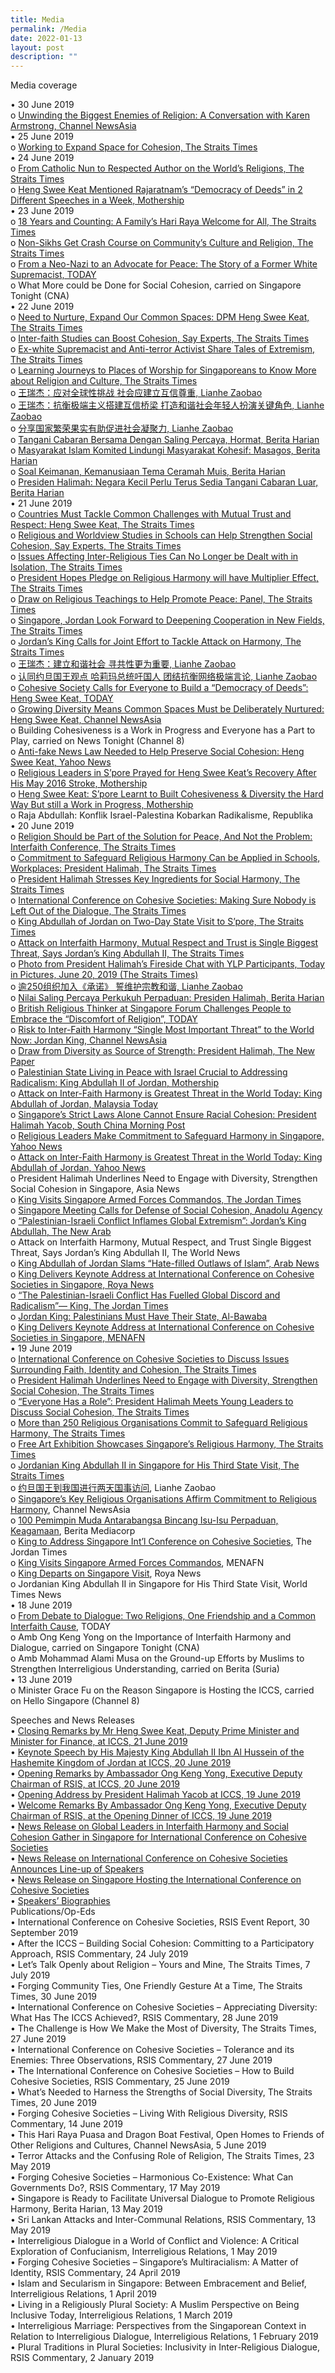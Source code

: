 ```yaml
---
title: Media
permalink: /Media
date: 2022-01-13
layout: post
description: ""
---
```

Media coverage

•	30 June 2019  
o	[Unwinding the Biggest Enemies of Religion: A Conversation with Karen Armstrong, Channel NewsAsia](www.channelnewsasia.com/news/singapore/religion-karen-armstrong-unwinding-biggest-enemies-11665658)  
•	25 June 2019  
o	[Working to Expand Space for Cohesion, The Straits Times](www.straitstimes.com/opinion/st-editorial/working-to-expand-space-for-cohesion?xtor=CS3-17&utm_source=STSmartphone&utm_medium=share&utm_term=2019-06-26+08%3A21%3A30)  
•	24 June 2019                                                                                     
o	[From Catholic Nun to Respected Author on the World’s Religions, The Straits Times](www.straitstimes.com/singapore/from-catholic-nun-to-respected-author-on-the-worlds-religions)  
o	[Heng Swee Keat Mentioned Rajaratnam’s “Democracy of Deeds” in 2 Different Speeches in a Week, Mothership](https://mothership.sg/2019/06/heng-swee-keat-democracy-of-deeds/)                                                                               
•	23 June 2019  
o	[18 Years and Counting: A Family’s Hari Raya Welcome for All, The Straits Times](https://www.straitstimes.com/singapore/18-years-and-counting-a-familys-hari-raya-welcome-for-all)  
o	[Non-Sikhs Get Crash Course on Community’s Culture and Religion, The Straits Times](www.straitstimes.com/singapore/non-sikhs-get-crash-course-on-communitys-culture-and-religion)   
o	[From a Neo-Nazi to an Advocate for Peace: The Story of a Former White Supremacist, TODAY](www.todayonline.com/singapore/neo-nazi-advocate-peace-story-former-white-supremacist)   
o	What More could be Done for Social Cohesion, carried on Singapore Tonight (CNA)   
•	22 June 2019   
o	[Need to Nurture, Expand Our Common Spaces: DPM Heng Swee Keat, The Straits Times](www.straitstimes.com/singapore/need-to-nurture-expand-our-common-spaces-dpm-heng)   
o	[Inter-faith Studies can Boost Cohesion, Say Experts, The Straits Times](https://www.straitstimes.com/politics/inter-faith-studies-can-boost-cohesion-say-experts)   
o	[Ex-white Supremacist and Anti-terror Activist Share Tales of Extremism, The Straits Times](https://www.straitstimes.com/singapore/ex-white-supremacist-and-anti-terror-activist-share-tales-of-extremism)  
o	[Learning Journeys to Places of Worship for Singaporeans to Know More about Religion and Culture, The Straits Times](https://www.straitstimes.com/singapore/learning-journeys-to-places-of-worship-for-singaporeans-to-know-more-about-religion-and)   
o	[王瑞杰：应对全球性挑战 社会应建立互信尊重, Lianhe Zaobao](https://www.zaobao.com.sg/znews/singapore/story20190622-966381)   
o	[王瑞杰：抗衡极端主义搭建互信桥梁 打造和谐社会年轻人扮演关键角色, Lianhe Zaobao](https://www.zaobao.com.sg/news/singapore/story20190622-966391)   
o	[分享国家繁荣果实有助促进社会凝聚力, Lianhe Zaobao](https://www.zaobao.com.sg/news/singapore/story20190622-966393)   
o	[Tangani Cabaran Bersama Dengan Saling Percaya, Hormat, Berita Harian](https://www.beritaharian.sg/setempat/tangani-cabaran-bersama-dengan-saling-percaya-hormat)   
o	[Masyarakat Islam Komited Lindungi Masyarakat Kohesif: Masagos, Berita Harian](https://www.beritaharian.sg/setempat/masyarakat-islam-komited-lindungi-masyarakat-kohesif-masagos)   
o	[Soal Keimanan, Kemanusiaan Tema Ceramah Muis, Berita Harian](https://www.beritaharian.sg/setempat/soal-keimanan-kemanusiaan-tema-ceramah-muis)  
o	[Presiden Halimah: Negara Kecil Perlu Terus Sedia Tangani Cabaran Luar, Berita Harian](https://www.beritaharian.sg/setempat/presiden-halimah-negara-kecil-perlu-terus-sedia-tangani-cabaran-luar)   
•	21 June 2019   
o	[Countries Must Tackle Common Challenges with Mutual Trust and Respect: Heng Swee Keat, The Straits Times](https://www.straitstimes.com/politics/countries-must-tackle-common-challenges-with-mutual-trust-and-respect-heng-swee-keat)   
o	[Religious and Worldview Studies in Schools can Help Strengthen Social Cohesion, Say Experts, The Straits Times](https://www.straitstimes.com/politics/religious-and-worldview-studies-in-schools-can-help-strengthen-social-cohesion-say-experts)   
o	[Issues Affecting Inter-Religious Ties Can No Longer be Dealt with in Isolation, The Straits Times](https://www.straitstimes.com/politics/issues-affecting-inter-religious-ties-can-no-longer-be-dealt-with-in-isolation)   
o	[President Hopes Pledge on Religious Harmony will have Multiplier Effect, The Straits Times](https://www.straitstimes.com/singapore/president-hopes-pledge-on-religious-harmony-will-have-multiplier-effect)   
o	[Draw on Religious Teachings to Help Promote Peace: Panel, The Straits Times](https://www.straitstimes.com/singapore/draw-on-religious-teachings-to-help-promote-peace-panel)   
o	[Singapore, Jordan Look Forward to Deepening Cooperation in New Fields, The Straits Times](https://www.straitstimes.com/singapore/singapore-jordan-look-forward-to-deepening-cooperation-in-new-fields)   
o	[Jordan’s King Calls for Joint Effort to Tackle Attack on Harmony, The Straits Times](https://www.straitstimes.com/politics/jordans-king-calls-for-joint-effort-to-tackle-attack-on-harmony)   
o	[王瑞杰：建立和谐社会 寻共性更为重要, Lianhe Zaobao](https://www.zaobao.com.sg/realtime/singapore/story20190621-966343)   
o	[认同约旦国王观点 哈莉玛总统吁国人 团结抗衡网络极端言论, Lianhe Zaobao](https://www.zaobao.com.sg/news/singapore/story20190621-966112)   
o	[Cohesive Society Calls for Everyone to Build a “Democracy of Deeds”: Heng Swee Keat, TODAY](https://www.todayonline.com/singapore/cohesive-society-calls-everyone-build-democracy-deeds-heng-swee-keat)   
o	[Growing Diversity Means Common Spaces Must be Deliberately Nurtured: Heng Swee Keat, Channel NewsAsia](https://www.channelnewsasia.com/singapore/religious-racial-diversity-common-spaces-nurtured-heng-swee-keat-875501)   
o	Building Cohesiveness is a Work in Progress and Everyone has a Part to Play, carried on News Tonight (Channel 8)   
o	[Anti-fake News Law Needed to Help Preserve Social Cohesion: Heng Swee Keat, Yahoo News](https://sg.news.yahoo.com/antifake-news-laws-needed-to-help-preserve-social-cohesion-heng-swee-keat-081357862.html)   
o	[Religious Leaders in S’pore Prayed for Heng Swee Keat’s Recovery After His May 2016 Stroke, Mothership](https://mothership.sg/2019/06/heng-swee-keat-iccs-dialogue-religious-leaders-prayed-stroke-recovery/)   
o	[Heng Swee Keat: S’pore Learnt to Built Cohesiveness & Diversity the Hard Way But still a Work in Progress, Mothership](https://mothership.sg/2019/06/heng-swee-keat-spore-learnt-to-built-cohesiveness-diversity-the-hard-way-but-still-a-work-in-progress/)   
o	Raja Abdullah: Konflik Israel-Palestina Kobarkan Radikalisme, Republika   
•	20 June 2019   
o	[Religion Should be Part of the Solution for Peace, And Not the Problem: Interfaith Conference, The Straits Times](https://www.straitstimes.com/singapore/religion-should-be-part-of-the-solution-for-peace-and-not-the-problem-interfaith)   
o	[Commitment to Safeguard Religious Harmony Can be Applied in Schools, Workplaces: President Halimah, The Straits Times](https://www.straitstimes.com/singapore/commitment-to-safeguard-religious-harmony-is-important-president-halimah-yacob)   
o	[President Halimah Stresses Key Ingredients for Social Harmony, The Straits Times](https://www.straitstimes.com/singapore/president-halimah-stresses-key-ingredients-for-social-harmony)   
o	[International Conference on Cohesive Societies: Making Sure Nobody is Left Out of the Dialogue, The Straits Times](https://www.straitstimes.com/singapore/making-sure-nobody-is-left-out-of-the-dialogue)   
o	[King Abdullah of Jordan on Two-Day State Visit to S’pore, The Straits Times](https://www.straitstimes.com/singapore/king-abdullah-of-jordan-on-two-day-state-visit-to-spore)   
o	[Attack on Interfaith Harmony, Mutual Respect and Trust is Single Biggest Threat, Says Jordan’s King Abdullah II, The Straits Times](https://www.straitstimes.com/politics/attack-on-interfaith-harmony-mutual-respect-and-trust-single-biggest-threat-says-jordans)   
o	[Photo from President Halimah’s Fireside Chat with YLP Participants, Today in Pictures, June 20, 2019 (The Straits Times)](https://www.straitstimes.com/multimedia/photos/today-in-pictures-june-20-2019)   
o	[逾250组织加入《承诺》 誓维护宗教和谐, Lianhe Zaobao](https://www.zaobao.com.sg/news/singapore/story20190620-965866)   
o	[Nilai Saling Percaya Perkukuh Perpaduan: Presiden Halimah, Berita Harian](https://www.beritaharian.sg/setempat/nilai-saling-percaya-perkukuh-perpaduan-presiden-halimah)   
o	[British Religious Thinker at Singapore Forum Challenges People to Embrace the “Discomfort of Religion”, TODAY](https://www.todayonline.com/singapore/british-religious-thinker-singapore-forum-challenges-people-embrace-discomfort-of-religion)   
o	[Risk to Inter-Faith Harmony “Single Most Important Threat” to the World Now: Jordan King, Channel NewsAsia](https://www.channelnewsasia.com/singapore/jordan-king-abdullah-singapore-keynote-religion-conference-875226)   
o	[Draw from Diversity as Source of Strength: President Halimah, The New Paper](https://tnp.straitstimes.com/news/singapore/draw-diversity-source-strength-president-halimah)   
o	[Palestinian State Living in Peace with Israel Crucial to Addressing Radicalism: King Abdullah II of Jordan, Mothership](https://mothership.sg/2019/06/palestine-state-israel-peace-crucial-jordan-king-abdullah-ii/)   
o	[Attack on Inter-Faith Harmony is Greatest Threat in the World Today: King Abdullah of Jordan, Malaysia Today](https://www.malaysia-today.net/2019/06/20/attack-on-inter-faith-harmony-is-greatest-threat-in-the-world-today-king-abdullah-of-jordan/)   
o	[Singapore’s Strict Laws Alone Cannot Ensure Racial Cohesion: President Halimah Yacob, South China Morning Post](https://www.scmp.com/week-asia/society/article/3015276/secret-singapores-social-harmony-lies-fine-balance-constant)   
o	[Religious Leaders Make Commitment to Safeguard Harmony in Singapore, Yahoo News](https://sg.news.yahoo.com/religious-leaders-make-commitment-to-safeguard-harmony-in-singapore-031321565.html)   
o	[Attack on Inter-Faith Harmony is Greatest Threat in the World Today: King Abdullah of Jordan, Yahoo News](https://sg.news.yahoo.com/attack-on-interfaith-harmony-is-greatest-threat-in-the-world-today-king-abdullah-of-jordan-035902054.html)   
o	President Halimah Underlines Need to Engage with Diversity, Strengthen Social Cohesion in Singapore, Asia News  
o	[King Visits Singapore Armed Forces Commandos, The Jordan Times](http://www.jordantimes.com/news/local/king-visits-singapore-armed-forces-commandos)   
o	[Singapore Meeting Calls for Defense of Social Cohesion, Anadolu Agency](https://www.aa.com.tr/en/asia-pacific/-singapore-meeting-calls-for-defense-of-social-cohesion/1510871)   
o	[“Palestinian-Israeli Conflict Inflames Global Extremism”: Jordan’s King Abdullah, The New Arab](https://english.alaraby.co.uk/news/palestinian-israeli-conflict-inflames-global-extremism-jordans-king-abdullah)   
o	Attack on Interfaith Harmony, Mutual Respect, and Trust Single Biggest Threat, Says Jordan’s King Abdullah II, The World News   
o	[King Abdullah of Jordan Slams “Hate-filled Outlaws of Islam”, Arab News](https://www.arabnews.com/node/1513791/middle-east)   
o	[King Delivers Keynote Address at International Conference on Cohesive Societies in Singapore, Roya News](https://en.royanews.tv/news/17851/2019-06-20)   
o	[“The Palestinian-Israeli Conflict Has Fuelled Global Discord and Radicalism”— King, The Jordan Times](http://www.jordantimes.com/news/local/palestinian-israeli-conflict-has-fuelled-global-discord-and-radicalism%E2%80%94-king)   
o	[Jordan King: Palestinians Must Have Their State, Al-Bawaba](https://www.albawaba.com/news/jordan-king-palestinians-must-have-their-state-1292517)   
o	[King Delivers Keynote Address at International Conference on Cohesive Societies in Singapore, MENAFN](https://menafn.com/1098662026/King-delivers-keynote-address-at-International-Conference-on-Cohesive-Societies-in-Singapore)   
•	19 June 2019   
o	[International Conference on Cohesive Societies to Discuss Issues Surrounding Faith, Identity and Cohesion, The Straits Times](https://www.straitstimes.com/singapore/international-conference-on-cohesive-societies-to-discuss-issues-surrounding-faith)   
o	[President Halimah Underlines Need to Engage with Diversity, Strengthen Social Cohesion, The Straits Times](https://www.straitstimes.com/singapore/president-halimah-underlines-need-to-engage-with-diversity-strengthen-social-cohesion?xtor=CS3-17&utm_source=STSmartphone&utm_medium=share&utm_term=2019-06-19+21%3A22%3A550)   
o	[“Everyone Has a Role”: President Halimah Meets Young Leaders to Discuss Social Cohesion, The Straits Times](https://www.straitstimes.com/singapore/everyone-has-a-role-president-halimah-meets-young-leaders-to-discuss-social-cohesion)   
o	[More than 250 Religious Organisations Commit to Safeguard Religious Harmony, The Straits Times](https://www.straitstimes.com/singapore/250-religious-groups-make-commitment-with-practical-suggestions-to-safeguard-religious)   
o	[Free Art Exhibition Showcases Singapore’s Religious Harmony, The Straits Times](https://www.straitstimes.com/singapore/free-art-exhibition-showcases-singapores-religious-harmony)   
o	[Jordanian King Abdullah II in Singapore for His Third State Visit, The Straits Times](https://www.straitstimes.com/singapore/jordanian-king-abdullah-ii-in-singapore-for-his-third-state-visit)  
o	[约旦国王到我国进行两天国事访问](https://www.zaobao.com.sg/realtime/singapore/story20190619-965810), Lianhe Zaobao  
o	[Singapore’s Key Religious Organisations Affirm Commitment to Religious Harmony](https://www.channelnewsasia.com/singapore/singapore-religious-organisations-commitment-harmony-halimah-874911), Channel NewsAsia   
o	[100 Pemimpin Muda Antarabangsa Bincang Isu-Isu Perpaduan, Keagamaan](https://berita.mediacorp.sg/singapura/100-pemimpin-muda-antarabangsa-bincang-isu-isu-perpaduan-170236), Berita Mediacorp   
o	[King to Address Singapore Int’l Conference on Cohesive Societies](http://www.jordantimes.com/news/local/king-address-singapore-intl-conference-cohesive-societies), The Jordan Times  
o	[King Visits Singapore Armed Forces Commandos](https://menafn.com/1098661196/King-visits-Singapore-Armed-Forces-Commandos), MENAFN   
o	[King Departs on Singapore Visit](https://en.royanews.tv/news/17842/King-departs-on-Singapore-visit), Roya News   
o	Jordanian King Abdullah II in Singapore for His Third State Visit, World Times News   
•	18 June 2019   
o	[From Debate to Dialogue: Two Religions, One Friendship and a Common Interfaith Cause](https://www.todayonline.com/commentary/debate-dialogue-two-religions-one-friendship-and-common-interfaith-cause), TODAY   
o	Amb Ong Keng Yong on the Importance of Interfaith Harmony and Dialogue, carried on Singapore Tonight (CNA)   
o	Amb Mohammad Alami Musa on the Ground-up Efforts by Muslims to Strengthen Interreligious Understanding, carried on Berita (Suria)   
•	13 June 2019   
o	Minister Grace Fu on the Reason Singapore is Hosting the ICCS, carried on Hello Singapore (Channel 8)

Speeches and News Releases   
•	[Closing Remarks by Mr Heng Swee Keat, Deputy Prime Minister and Minister for Finance, at ICCS, 21 June 2019](https://www.rsis.edu.sg/rsis-speeches-article/rsis/closing-remarks-by-mr-heng-swee-keat-deputy-prime-minister-and-minister-for-finance-at-the-international-conference-on-cohesive-societies-iccs/#.XQyi_-gzbIU)  
•	[Keynote Speech by His Majesty King Abdullah II Ibn Al Hussein of the Hashemite Kingdom of Jordan at ICCS, 20 June 2019](https://www.rsis.edu.sg/rsis-speeches-article/rsis/keynote-speech-by-his-majesty-king-abdullah-ii-ibn-al-hussein-of-the-hashemite-kingdom-of-jordan-at-the-international-conference-on-cohesive-societies/#.XQsvMOgzbIU)  
•	[Opening Remarks by Ambassador Ong Keng Yong, Executive Deputy Chairman of RSIS, at ICCS, 20 June 2019](https://www.rsis.edu.sg/rsis-speeches-article/rsis/opening-remarks-by-ambassador-ong-keng-yong-executive-deputy-chairman-of-rsis-at-the-international-conference-on-cohesive-societies-iccs/#.XQsvgegzbIU)   
•	[Opening Address by President Halimah Yacob at ICCS, 19 June 2019](https://www.rsis.edu.sg/rsis-speeches-article/rsis/opening-address-by-president-halimah-yacob-at-the-international-conference-on-cohesive-societies/)   
•	[Welcome Remarks By Ambassador Ong Keng Yong, Executive Deputy Chairman of RSIS, at the Opening Dinner of ICCS, 19 June 2019](https://www.rsis.edu.sg/rsis-speeches-article/rsis/welcome-remarks-by-ambassador-ong-keng-yong-executive-deputy-chairman-of-rsis-at-the-opening-dinner-of-the-international-conference-on-cohesive-societies-iccs/#.XQsv0egzbIU)   
•	[News Release on Global Leaders in Interfaith Harmony and Social Cohesion Gather in Singapore for International Conference on Cohesive Societies](https://www.rsis.edu.sg/rsis-news-article/rsis/global-leaders-in-interfaith-harmony-and-social-cohesion-gather-in-singapore-for-international-conference-on-cohesive-societies/#.XRGTFugzbIV)   
•	[News Release on International Conference on Cohesive Societies Announces Line-up of Speakers](https://www.rsis.edu.sg/rsis-news-article/rsis/global-leaders-in-peace-and-religious-harmony-to-address-key-challenges-facing-social-cohesion/#.XP57WIgzaM8)   
•	[News Release on Singapore Hosting the International Conference on Cohesive Societies](https://www.rsis.edu.sg/rsis-news-article/rsis/singapore-set-to-convene-first-international-conference-on-cohesive-societies-to-drive-global-collective-action-for-peace-and-harmony-with-king-abdullah-ii-of-jordan-delivering-the-keynote-address/#.XPhonFwzbIU)   
•	[Speakers’ Biographies](https://www.rsis.edu.sg/wp-content/uploads/2019/05/Annex-Speakers-Biographies.pdf)  
Publications/Op-Eds   
•	International Conference on Cohesive Societies, RSIS Event Report, 30 September 2019   
•	After the ICCS – Building Social Cohesion: Committing to a Participatory Approach, RSIS Commentary, 24 July 2019   
•	Let’s Talk Openly about Religion – Yours and Mine, The Straits Times, 7 July 2019   
•	Forging Community Ties, One Friendly Gesture At a Time, The Straits Times, 30 June 2019   
•	International Conference on Cohesive Societies – Appreciating Diversity: What Has The ICCS Achieved?, RSIS Commentary, 28 June 2019   
•	The Challenge is How We Make the Most of Diversity, The Straits Times, 27 June 2019   
•	International Conference on Cohesive Societies – Tolerance and its Enemies: Three Observations, RSIS Commentary, 27 June 2019   
•	The International Conference on Cohesive Societies – How to Build Cohesive Societies, RSIS Commentary, 25 June 2019   
•	What’s Needed to Harness the Strengths of Social Diversity, The Straits Times, 20 June 2019   
•	Forging Cohesive Societies – Living With Religious Diversity, RSIS Commentary, 14 June 2019   
•	This Hari Raya Puasa and Dragon Boat Festival, Open Homes to Friends of Other Religions and Cultures, Channel NewsAsia, 5 June 2019   
•	Terror Attacks and the Confusing Role of Religion, The Straits Times, 23 May 2019   
•	Forging Cohesive Societies – Harmonious Co-Existence: What Can Governments Do?, RSIS Commentary, 17 May 2019   
•	Singapore is Ready to Facilitate Universal Dialogue to Promote Religious Harmony, Berita Harian, 13 May 2019   
•	Sri Lankan Attacks and Inter-Communal Relations, RSIS Commentary, 13 May 2019   
•	Interreligious Dialogue in a World of Conflict and Violence: A Critical Exploration of Confucianism, Interreligious Relations, 1 May 2019   
•	Forging Cohesive Societies – Singapore’s Multiracialism: A Matter of Identity, RSIS Commentary, 24 April 2019   
•	Islam and Secularism in Singapore: Between Embracement and Belief, Interreligious Relations, 1 April 2019   
•	Living in a Religiously Plural Society: A Muslim Perspective on Being Inclusive Today, Interreligious Relations, 1 March 2019   
•	Interreligious Marriage: Perspectives from the Singaporean Context in Relation to Interreligious Dialogue, Interreligious Relations, 1 February 2019   
•	Plural Traditions in Plural Societies: Inclusivity in Inter-Religious Dialogue, RSIS Commentary, 2 January 2019